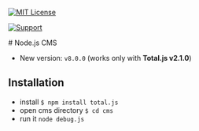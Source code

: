 [![MIT License][license-image]][license-url]

[![Support](https://www.totaljs.com/img/button-support.png?v=2)](https://www.totaljs.com/support/)

# Node.js CMS

- New version: `v8.0.0` (works only with __Total.js v2.1.0__)

## Installation

- install `$ npm install total.js`
- open cms directory `$ cd cms`
- run it `node debug.js`

[license-image]: https://img.shields.io/badge/license-MIT-blue.svg?style=flat
[license-url]: license.txt
